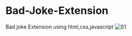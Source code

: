 # Bad-Joke-Extension
Bad joke Extension  using html,css,javascript
![S1](https://user-images.githubusercontent.com/56557700/203739949-df7a114f-2912-462c-a58e-b6549fbc0442.png)
